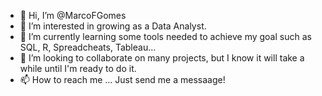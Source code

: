 - 👋 Hi, I’m @MarcoFGomes
- 👀 I’m interested in growing as a Data Analyst.
- 🌱 I’m currently learning some tools needed to achieve my goal such as SQL, R, Spreadcheats, Tableau...
- 💞️ I’m looking to collaborate on many projects, but I know it will take a while until I'm ready to do it.
- 📫 How to reach me ...  Just send me a messaage!

<!---
MarcoFGomes/MarcoFGomes is a ✨ special ✨ repository because its `README.md` (this file) appears on your GitHub profile.
You can click the Preview link to take a look at your changes.
--->
